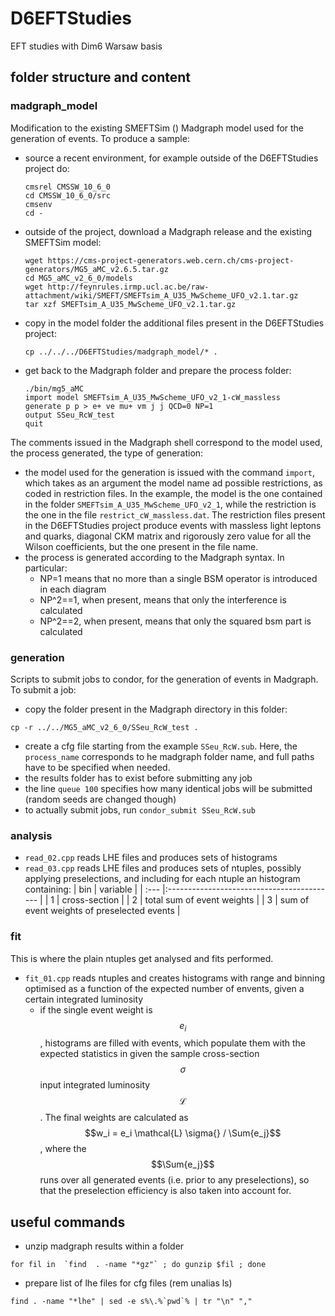 # D6EFTStudies

EFT studies with Dim6 Warsaw basis

## folder structure and content

### madgraph_model

Modification to the existing SMEFTSim () Madgraph model used for the generation of events.
To produce a sample:
  * source a recent environment, for example outside of the D6EFTStudies project do:
    ```
    cmsrel CMSSW_10_6_0
    cd CMSSW_10_6_0/src
    cmsenv
    cd -
    ```
  * outside of the project, download a Madgraph release and the existing SMEFTSim model:
    ```
    wget https://cms-project-generators.web.cern.ch/cms-project-generators/MG5_aMC_v2.6.5.tar.gz
    cd MG5_aMC_v2_6_0/models
    wget http://feynrules.irmp.ucl.ac.be/raw-attachment/wiki/SMEFT/SMEFTsim_A_U35_MwScheme_UFO_v2.1.tar.gz
    tar xzf SMEFTsim_A_U35_MwScheme_UFO_v2.1.tar.gz
    ```
  * copy in the model folder the additional files present in the D6EFTStudies project:
    ```
    cp ../../../D6EFTStudies/madgraph_model/* .
    ```
  * get back to the Madgraph folder and prepare the process folder:
    ```
    ./bin/mg5_aMC
    import model SMEFTsim_A_U35_MwScheme_UFO_v2_1-cW_massless
    generate p p > e+ ve mu+ vm j j QCD=0 NP=1
    output SSeu_RcW_test
    quit
    ```
The comments issued in the Madgraph shell correspond to the model used, 
the process generated, the type of generation:
  * the model used for the generation is issued with the command `import`, 
    which takes as an argument the model name ad possible restrictions,
    as coded in restriction files. 
    In the example, the model is the one contained in the folder `SMEFTsim_A_U35_MwScheme_UFO_v2_1`,
    while the restriction is the one in the file `restrict_cW_massless.dat`.
    The restriction files present in the D6EFTStudies project 
    produce events with massless light leptons and quarks,
    diagonal CKM matrix and rigorously zero value for all the Wilson coefficients, 
    but the one present in the file name.
  * the process is generated according to the Madgraph syntax. In particular:
    * NP=1 means that no more than a single BSM operator is introduced in each diagram
    * NP^2==1, when present, means that only the interference is calculated
    * NP^2==2, when present, means that only the squared bsm part is calculated

### generation

Scripts to submit jobs to condor, for the generation of events in Madgraph.
To submit a job:
  * copy the folder present in the Madgraph directory in this folder:
   ```
   cp -r ../../MG5_aMC_v2_6_0/SSeu_RcW_test .
   ```
  * create a cfg file starting from the example `SSeu_RcW.sub`.
    Here, the `process_name` corresponds to he madgraph folder name, 
    and full paths have to be specified when needed.
  * the results folder has to exist before submitting any job
  * the line `queue 100` specifies how many identical jobs will be submitted
    (random seeds are changed though)
  * to actually submit jobs, run `condor_submit SSeu_RcW.sub`

### analysis

  * `read_02.cpp` reads LHE files and produces sets of histograms
  * `read_03.cpp` reads LHE files and produces sets of ntuples, 
                  possibly applying preselections,
                  and including for each ntuple an histogram containing:
                  | bin  | variable                                   |
                  | :--- |:------------------------------------------ |
                  | 1    | cross-section                              |
                  | 2    | total sum of event weights                 |
                  | 3    | sum of event weights of preselected events |

### fit

This is where the plain ntuples get analysed and fits performed.

   * `fit_01.cpp` reads ntuples and creates histograms with range and binning
                  optimised as a function of the expected number of envents,
                  given a certain integrated luminosity
      * if the single event weight is $$e_i$$, 
        histograms are filled with events, which populate them with the expected statistics
        in given the sample cross-section $$\sigma$$ input integrated luminosity $$\mathcal{L}$$.
        The final weights are calculated as $$w_i = e_i \mathcal{L} \sigma{} / \Sum{e_j}$$,
        where the $$\Sum{e_j}$$ runs over all generated events (i.e. prior to any preselections),
        so that the preselection efficiency is also taken into account for.

## useful commands

  * unzip madgraph results within a folder
   ```
   for fil in  `find  . -name "*gz"` ; do gunzip $fil ; done
   ```
  * prepare list of lhe files for cfg files (rem unalias ls)
   ```
   find . -name "*lhe" | sed -e s%\.%`pwd`% | tr "\n" ","
   ```





